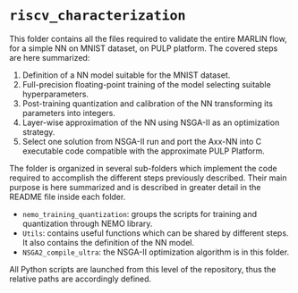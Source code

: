 # `riscv_characterization`
This folder contains all the files required to validate the entire MARLIN flow, for a simple NN on MNIST dataset, on PULP platform.
The covered steps are here summarized:
1. Definition of a NN model suitable for the MNIST dataset. 
2. Full-precision floating-point training of the model selecting suitable hyperparameters.
3. Post-training quantization and calibration of the NN transforming its parameters into integers.
4. Layer-wise approximation of the NN using NSGA-II as an optimization strategy. 
5. Select one solution from NSGA-II run and port the Axx-NN into C executable code compatible with the approximate PULP Platform.


The folder is organized in several sub-folders which implement the code required to accomplish the different steps previously described.
Their main purpose is here summarized and is described in greater detail in the README file inside each folder.
- `nemo_training_quantization`: groups the scripts for training and quantization through NEMO library. 
- `Utils`: contains useful functions which can be shared by different steps. It also contains the definition of the NN model.
- `NSGA2_compile_ultra`: the NSGA-II optimization algorithm is in this folder.


All Python scripts are launched from this level of the repository, thus the relative paths are accordingly defined.
 
